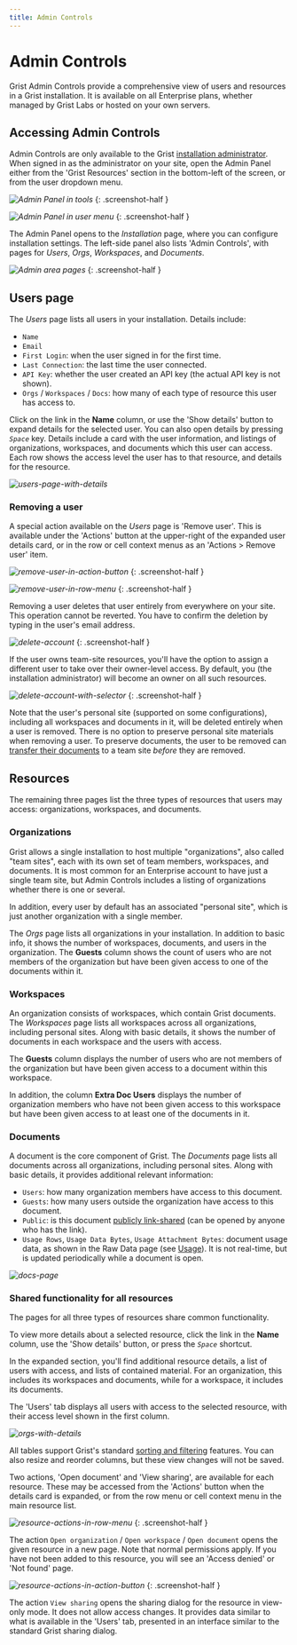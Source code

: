 ```yaml
---
title: Admin Controls
---
```


# Admin Controls

Grist Admin Controls provide a comprehensive view of users and resources in a Grist
installation. It is available on all Enterprise plans, whether managed by Grist Labs or hosted on your
own servers.

## Accessing Admin Controls

Admin Controls are only available to the Grist [installation
administrator](self-managed.md#what-is-the-administrative-account). When signed in as the
administrator on your site, open the Admin Panel either from the 'Grist Resources' section
in the bottom-left of the screen, or from the user dropdown menu.

*![Admin Panel in tools](images/admin-controls/admin-panel-in-tools.png)*
{: .screenshot-half }

*![Admin Panel in user menu](images/admin-controls/admin-panel-in-user-menu.png)*
{: .screenshot-half }

The Admin Panel opens to the _Installation_ page, where you can configure installation settings. The left-side panel also lists 'Admin Controls', with pages for _Users_, _Orgs_, _Workspaces_,
and _Documents_.

*![Admin area pages](images/admin-controls/admin-area-pages.png)*
{: .screenshot-half }

## Users page

The _Users_ page lists all users in your installation. Details include:

- `Name`
- `Email`
- `First Login`: when the user signed in for the first time.
- `Last Connection`: the last time the user connected.
- `API Key`: whether the user created an API key (the actual API key is not shown).
- `Orgs` / `Workspaces` / `Docs`: how many of each type of resource this user has access to.

Click on the link in the **Name** column, or use the 'Show details' button to expand details for the
selected user. You can also open details by pressing <code class="keys">*Space*</code> key. Details
include a card with the user information, and listings of organizations, workspaces, and
documents which this user can access. Each row shows the access level the user has to that
resource, and details for the resource.

*![users-page-with-details](images/admin-controls/users-page-with-details.png)*

### Removing a user

A special action available on the _Users_ page is 'Remove user'. This is available under the 'Actions' button at the upper-right of the expanded user details card, or in the row or cell context menus as an 'Actions > Remove user' item.

*![remove-user-in-action-button](images/admin-controls/remove-user-in-action-button.png)*
{: .screenshot-half }

*![remove-user-in-row-menu](images/admin-controls/remove-user-in-row-menu.png)*
{: .screenshot-half }

Removing a user deletes that user entirely from everywhere on your site. This operation cannot be
reverted. You have to confirm the deletion by typing in the user's email address.

<span class="screenshot-large">*![delete-account](images/admin-controls/delete-account.png)*</span>
{: .screenshot-half }

If the user owns team-site resources, you'll have the option to assign a different user to take over their owner-level access. By default,
you (the installation administrator) will become an owner on all such resources.

<span class="screenshot-large">*![delete-account-with-selector](images/admin-controls/delete-account-with-selector.png)*</span>
{: .screenshot-half }

Note that the user's personal site (supported on some configurations), including all workspaces
and documents in it, will be deleted entirely when a user is removed. There is no option to
preserve personal site materials when removing a user. To preserve documents, the user to be
removed can [transfer their documents](FAQ.md#can-i-move-documents-between-sites) to a team site
_before_ they are removed.

## Resources

The remaining three pages list the three types of resources that users may access:
organizations, workspaces, and documents.

### Organizations

Grist allows a single installation to host multiple "organizations", also called "team sites",
each with its own set of team members, workspaces, and documents. It is most common for an
Enterprise account to have just a single team site, but Admin Controls includes a listing of
organizations whether there is one or several.

In addition, every user by default has an associated "personal site", which is just another
organization with a single member.

The _Orgs_ page lists all organizations in your installation. In addition to basic info, it shows
the number of workspaces, documents, and users in the organization. The **Guests** column shows
the count of users who are not members of the organization but have been given access to one of
the documents within it.

### Workspaces

An organization consists of workspaces, which contain Grist documents. The _Workspaces_ page lists
all workspaces across all organizations, including personal sites. Along with basic details, it shows the number of documents in each workspace and the users with access.

The **Guests** column displays the number of users who are not members of the organization but have been
given access to a document within this workspace.

In addition, the column **Extra Doc Users** displays the number of organization members who have not been
given access to this workspace but have been given access to at least one of the documents in it.

### Documents

A document is the core component of Grist. The _Documents_ page lists all documents across all
organizations, including personal sites. Along with basic details, it provides additional relevant information:

- `Users`: how many organization members have access to this document.
- `Guests`: how many users outside the organization have access to this document.
- `Public`: is this document [publicly link-shared](sharing.md#public-access-and-link-sharing) (can be opened by anyone who has the link).
- `Usage Rows`, `Usage Data Bytes`, `Usage Attachment Bytes`: document
  usage data, as shown in the Raw Data page (see [Usage](raw-data.md#usage)). It is not real-time,
  but is updated periodically while a document is open.

*![docs-page](images/admin-controls/docs-page.png)*

### Shared functionality for all resources

The pages for all three types of resources share common functionality.

To view more details about a selected resource, click the link in the **Name** column, use the 'Show details' button, or press the <code
class="keys">*Space*</code> shortcut.

In the expanded section, you'll find additional resource details, a list of users with access, and lists of contained material. For an organization, this includes its workspaces and documents, while for a workspace, it includes its documents.

The 'Users' tab displays all users with access to the selected resource, with their access level shown
in the first column.

*![orgs-with-details](images/admin-controls/orgs-with-details.png)*

All tables support Grist's standard [sorting and filtering](search-sort-filter.md) features. You can also resize and reorder columns, but these view changes will not be saved.

Two actions, 'Open document' and 'View sharing', are available for each resource. These may be accessed from the 'Actions' button when the details card is expanded, or from the row menu or cell context menu in the main resource list.

*![resource-actions-in-row-menu](images/admin-controls/resource-actions-in-row-menu.png)*
{: .screenshot-half }

The action `Open organization` / `Open workspace` / `Open document` opens the given resource in a new
page. Note that normal permissions apply. If you have not been
added to this resource, you will see an 'Access denied' or 'Not found' page.

*![resource-actions-in-action-button](images/admin-controls/resource-actions-in-action-button.png)*
{: .screenshot-half }

The action `View sharing` opens the sharing dialog for the resource in view-only mode. It does
not allow access changes. It provides data similar to what is available in the 'Users' tab, presented in an interface similar to the standard Grist sharing dialog.
